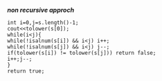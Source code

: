 ***non recursive approch***
```
int i=0,j=s.length()-1;
cout<<tolower(s[0]);
while(i<j){
while(!isalnum(s[i]) && i<j) i++;
while(!isalnum(s[j]) && i<j) j--;
if(tolower(s[i]) != tolower(s[j])) return false;
i++;j--;
}
return true;
```